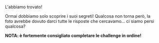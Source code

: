 L'abbiamo trovato!

Ormai dobbiamo solo scoprire i suoi segreti! Qualcosa non torna però, la foto avrebbe dovuto darci tutte le risposte che cercavamo... ci siamo persi qualcosa?

**NOTA: è fortemente consigliato completare le challenge in ordine!**
